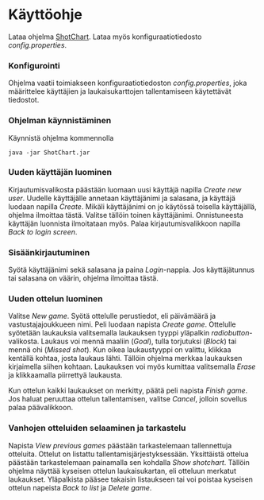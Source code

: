 # Käyttöohje

Lataa ohjelma [ShotChart](https://github.com/Deemusc/ot-harjoitustyo/releases/tag/viikko6). Lataa myös konfiguraatiotiedosto *config.properties*.

### Konfigurointi

Ohjelma vaatii toimiakseen konfiguraatiotiedoston *config.properties*, joka määrittelee käyttäjien ja laukaisukarttojen tallentamiseen käytettävät tiedostot.

### Ohjelman käynnistäminen

Käynnistä ohjelma kommennolla

```java -jar ShotChart.jar```

### Uuden käyttäjän luominen

Kirjautumisvalikosta päästään luomaan uusi käyttäjä napilla *Create new user*. Uudelle käyttäjälle annetaan käyttäjänimi ja salasana, ja käyttäjä luodaan napilla *Create*.
Mikäli käyttäjänimi on jo käytössä toisella käyttäjällä, ohjelma ilmoittaa tästä. Valitse tällöin toinen käyttäjänimi. Onnistuneesta käyttäjän luonnista ilmoitataan myös.
Palaa kirjautumisvalikkoon napilla *Back to login screen*.

### Sisäänkirjautuminen

Syötä käyttäjänimi sekä salasana ja paina *Login*-nappia. Jos käyttäjätunnus tai salasana on väärin, ohjelma ilmoittaa tästä.

### Uuden ottelun luominen

Valitse *New game*. Syötä ottelulle perustiedot, eli päivämäärä ja vastustajajoukkueen nimi. Peli luodaan napista *Create game*. Ottelulle syötetään laukauksia valitsemalla
laukauksen tyyppi yläpalkin *radiobutton*-valikosta. Laukaus voi mennä maaliin (*Goal*), tulla torjutuksi (*Block*) tai mennä ohi (*Missed shot*). Kun oikea laukaustyyppi on
valittu, klikkaa kentällä kohtaa, josta laukaus lähti. Tällöin ohjelma merkkaa laukauksen kirjaimella siihen kohtaan. Laukauksen voi myös kumittaa valitsemalla *Erase* ja
klikkaamalla piirrettyä laukausta.

Kun ottelun kaikki laukaukset on merkitty, päätä peli napista *Finish game*. Jos haluat peruuttaa ottelun tallentamisen, valitse *Cancel*, jolloin sovellus palaa päävalikkoon.

### Vanhojen otteluiden selaaminen ja tarkastelu

Napista *View previous games* päästään tarkastelemaan tallennettuja otteluita. Ottelut on listattu tallentamisjärjestyksessään. Yksittäistä ottelua päästään tarkastelemaan
painamalla sen kohdalla *Show shotchart*. Tällöin ohjelma näyttää kyseisen ottelun laukaisukartan, eli otteluun merkatut laukaukset. Yläpalkista pääsee takaisin listaukseen tai
voi poistaa kyseisen ottelun napeista *Back to list* ja *Delete game*.
